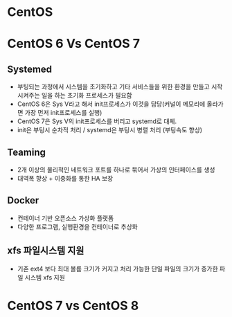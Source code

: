 CentOS
========================

# CentOS 6 Vs CentOS 7
## Systemed
* 부팅되는 과정에서 시스템을 초기화하고 기타 서비스들을 위한 환경을 만들고 시작시켜주는 일을 하는 초기화 프로세스가 필요함
* CentOS 6은 Sys V라고 해서 init프로세스가 이것을 담당(커널이 메모리에 올라가면 가장 먼저 init프로세스를 실행)
* CentOS 7은 Sys V의 init프로세스를 버리고 systemd로 대체. 
* init은 부팅시 순차적 처리 / systemd은 부팅시 병렬 처리 (부팅속도 향상)

## Teaming
* 2개 이상의 물리적인 네트워크 포트를 하나로 묶어서 가상의 인터페이스를 생성
* 대역폭 향상 + 이중화를 통한 HA 보장

## Docker
* 컨테이너 기반 오픈소스 가상화 플랫폼
* 다양한 프로그램, 실행환경을 컨테이너로 추상화

## xfs 파일시스템 지원
* 기존 ext4 보다 최대 볼륨 크기가 커지고 처리 가능한 단일 파일의 크기가 증가한 파일 시스템 xfs 지원


# CentOS 7 vs CentOS 8






